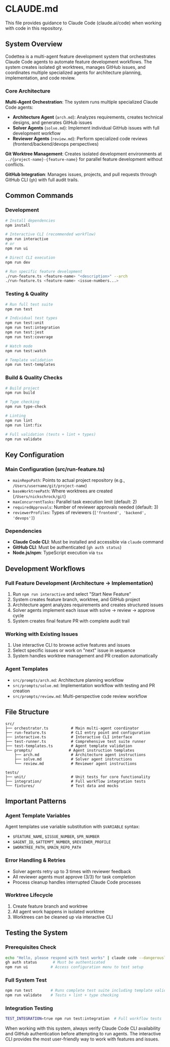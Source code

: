 # CLAUDE.md

This file provides guidance to Claude Code (claude.ai/code) when working with code in this repository.

## System Overview

Codettea is a multi-agent feature development system that orchestrates Claude Code agents to automate feature development workflows. The system creates isolated git worktrees, manages GitHub issues, and coordinates multiple specialized agents for architecture planning, implementation, and code review.

### Core Architecture

**Multi-Agent Orchestration**: The system runs multiple specialized Claude Code agents:

- **Architecture Agent** (`arch.md`): Analyzes requirements, creates technical designs, and generates GitHub issues
- **Solver Agents** (`solve.md`): Implement individual GitHub issues with full development workflow
- **Reviewer Agents** (`review.md`): Perform specialized code reviews (frontend/backend/devops perspectives)

**Git Worktree Management**: Creates isolated development environments at `../{project-name}-{feature-name}` for parallel feature development without conflicts.

**GitHub Integration**: Manages issues, projects, and pull requests through GitHub CLI (`gh`) with full audit trails.

## Common Commands

### Development

```bash
# Install dependencies
npm install

# Interactive CLI (recommended workflow)
npm run interactive
# or
npm run ui

# Direct CLI execution
npm run dev

# Run specific feature development
./run-feature.ts <feature-name> "<description>" --arch
./run-feature.ts <feature-name> <issue-numbers...>
```

### Testing & Quality

```bash
# Run full test suite
npm run test

# Individual test types
npm run test:unit
npm run test:integration
npm run test:jest
npm run test:coverage

# Watch mode
npm run test:watch

# Template validation
npm run test-templates
```

### Build & Quality Checks

```bash
# Build project
npm run build

# Type checking
npm run type-check

# Linting
npm run lint
npm run lint:fix

# Full validation (tests + lint + types)
npm run validate
```

## Key Configuration

### Main Configuration (src/run-feature.ts)

- `mainRepoPath`: Points to actual project repository (e.g., `/Users/username/git/project-name`)
- `baseWorktreePath`: Where worktrees are created (`/Users/nickschrock/git`)
- `maxConcurrentTasks`: Parallel task execution limit (default: 2)
- `requiredApprovals`: Number of reviewer approvals needed (default: 3)
- `reviewerProfiles`: Types of reviewers (`['frontend', 'backend', 'devops']`)

### Dependencies

- **Claude Code CLI**: Must be installed and accessible via `claude` command
- **GitHub CLI**: Must be authenticated (`gh auth status`)
- **Node.js/npm**: TypeScript execution via `tsx`

## Development Workflows

### Full Feature Development (Architecture → Implementation)

1. Run `npm run interactive` and select "Start New Feature"
2. System creates feature branch, worktree, and GitHub project
3. Architecture agent analyzes requirements and creates structured issues
4. Solver agents implement each issue with solve → review → approve cycle
5. System creates final feature PR with complete audit trail

### Working with Existing Issues

1. Use interactive CLI to browse active features and issues
2. Select specific issues or work on "next" issue in sequence
3. System handles worktree management and PR creation automatically

### Agent Templates

- `src/prompts/arch.md`: Architecture planning workflow
- `src/prompts/solve.md`: Implementation workflow with testing and PR creation
- `src/prompts/review.md`: Multi-perspective code review workflow

## File Structure

```
src/
├── orchestrator.ts          # Main multi-agent coordinator
├── run-feature.ts           # CLI entry point and configuration
├── interactive.ts           # Interactive CLI interface
├── test-runner.ts           # Comprehensive test suite runner
├── test-templates.ts        # Agent template validation
└── prompts/                # Agent instruction templates
    ├── arch.md              # Architecture agent instructions
    ├── solve.md             # Solver agent instructions
    └── review.md            # Reviewer agent instructions

tests/
├── unit/                    # Unit tests for core functionality
├── integration/             # Full workflow integration tests
└── fixtures/                # Test data and mocks
```

## Important Patterns

### Agent Template Variables

Agent templates use variable substitution with `$VARIABLE` syntax:

- `$FEATURE_NAME`, `$ISSUE_NUMBER`, `$PR_NUMBER`
- `$AGENT_ID`, `$ATTEMPT_NUMBER`, `$REVIEWER_PROFILE`
- `$WORKTREE_PATH`, `$MAIN_REPO_PATH`

### Error Handling & Retries

- Solver agents retry up to 3 times with reviewer feedback
- All reviewer agents must approve (3/3) for task completion
- Process cleanup handles interrupted Claude Code processes

### Worktree Lifecycle

1. Create feature branch and worktree
2. All agent work happens in isolated worktree
3. Worktrees can be cleaned up via interactive CLI

## Testing the System

### Prerequisites Check

```bash
echo "Hello, please respond with test works" | claude code --dangerously-skip-permissions  # Claude Code must be available
gh auth status       # Must be authenticated
npm run ui          # Access configuration menu to test setup
```

### Full System Test

```bash
npm run test        # Runs complete test suite including template validation
npm run validate    # Tests + lint + type checking
```

### Integration Testing

```bash
TEST_INTEGRATION=true npm run test:integration  # Full workflow tests
```

When working with this system, always verify Claude Code CLI availability and GitHub authentication before attempting to run agents. The interactive CLI provides the most user-friendly way to work with features and issues.
